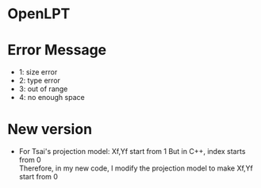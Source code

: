# OpenLPT

# Error Message
- 1: size error
- 2: type error
- 3: out of range
- 4: no enough space

# New version
- For Tsai's projection model: Xf,Yf start from 1
  But in C++, index starts from 0  
  Therefore, in my new code, I modify the projection model to make Xf,Yf start from 0   
